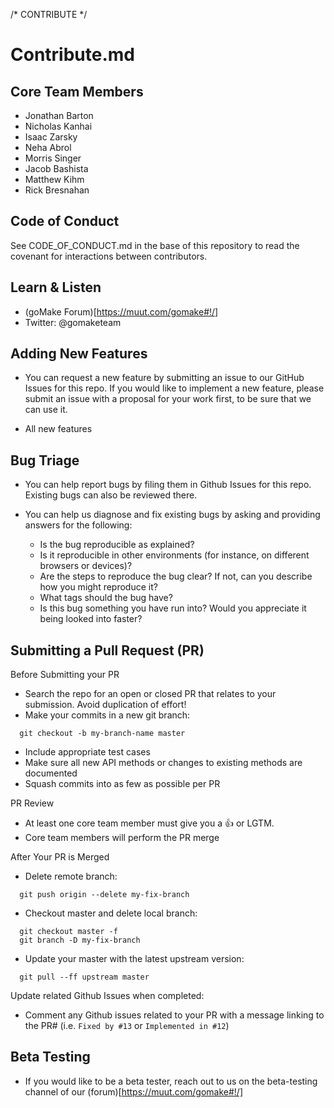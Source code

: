 /* CONTRIBUTE */

# Contribute.md

## Core Team Members

* Jonathan Barton
* Nicholas Kanhai
* Isaac Zarsky
* Neha Abrol
* Morris Singer
* Jacob Bashista
* Matthew Kihm
* Rick Bresnahan

## Code of Conduct

See CODE_OF_CONDUCT.md in the base of this repository to read the covenant for interactions between contributors.

## Learn & Listen

* (goMake Forum)[https://muut.com/gomake#!/]
* Twitter: @gomaketeam 

## Adding New Features

* You can request a new feature by submitting an issue to our GitHub Issues for this repo. If you would like to implement a new feature, please submit an issue with a proposal for your work first, to be sure that we can use it.

* All new features 

## Bug Triage

* You can help report bugs by filing them in Github Issues for this repo. Existing bugs can also be reviewed there.

* You can help us diagnose and fix existing bugs by asking and providing answers for the following:

  * Is the bug reproducible as explained?   
  * Is it reproducible in other environments (for instance, on different browsers or devices)?   
  * Are the steps to reproduce the bug clear? If not, can you describe how you might reproduce it?  
  * What tags should the bug have?  
  * Is this bug something you have run into? Would you appreciate it being looked into faster?  

## Submitting a Pull Request (PR)

Before Submitting your PR

* Search the repo for an open or closed PR that relates to your submission. Avoid duplication of effort! 
* Make your commits in a new git branch:

```
  git checkout -b my-branch-name master
```

* Include appropriate test cases
* Make sure all new API methods or changes to existing methods are documented
* Squash commits into as few as possible per PR

PR Review

* At least one core team member must give you a :+1: or LGTM.
* Core team members will perform the PR merge

After Your PR is Merged

* Delete remote branch:

```
  git push origin --delete my-fix-branch
```

* Checkout master and delete local branch:

```
  git checkout master -f
  git branch -D my-fix-branch
```

* Update your master with the latest upstream version:

```
  git pull --ff upstream master
```

Update related Github Issues when completed:

* Comment any Github issues related to your PR with a message linking to the PR# (i.e. `Fixed by #13` or `Implemented in #12`)

## Beta Testing

* If you would like to be a beta tester, reach out to us on the beta-testing channel of our (forum)[https://muut.com/gomake#!/]

